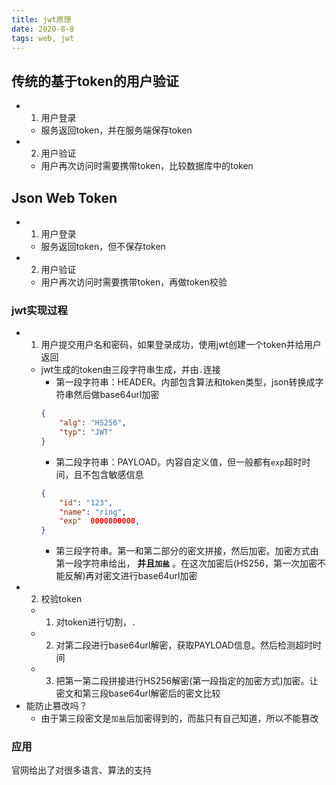 ```yaml
---
title: jwt原理
date: 2020-8-8
tags: web, jwt
---
```


## 传统的基于token的用户验证

- 1. 用户登录
    * 服务返回token，并在服务端保存token
- 2. 用户验证
    * 用户再次访问时需要携带token，比较数据库中的token


## Json Web Token

- 1. 用户登录
    * 服务返回token，但不保存token
- 2. 用户验证
    * 用户再次访问时需要携带token，再做token校验


### jwt实现过程

- 1. 用户提交用户名和密码，如果登录成功，使用jwt创建一个token并给用户返回
    * jwt生成的token由三段字符串生成，并由`.`连接
        + 第一段字符串：HEADER。内部包含算法和token类型，json转换成字符串然后做base64url加密
        ``` json
        {
            "alg": "HS256",
            "typ": "JWT"
        }
        ```
        + 第二段字符串：PAYLOAD。内容自定义值，但一般都有`exp`超时时间，且不包含敏感信息
        ``` json
        {
            "id": "123",
            "name": "ring",
            "exp"  0000000000,
        }
        ```
        + 第三段字符串。第一和第二部分的密文拼接，然后加密。加密方式由第一段字符串给出， **并且`加盐`** 。在这次加密后(HS256，第一次加密不能反解)再对密文进行base64url加密
- 2. 校验token
    * 1. 对token进行切割，`.`
    * 2. 对第二段进行base64url解密，获取PAYLOAD信息。然后检测超时时间
    * 3. 把第一第二段拼接进行HS256解密(第一段指定的加密方式)加密。让密文和第三段base64url解密后的密文比较
- 能防止篡改吗？
    * 由于第三段密文是`加盐`后加密得到的，而盐只有自己知道，所以不能篡改


### 应用

官网给出了对很多语言、算法的支持



        


